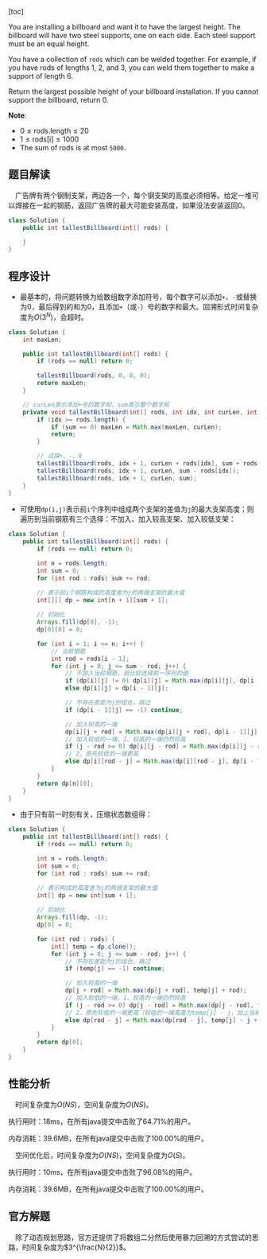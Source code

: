 [toc]

You are installing a billboard and want it to have the largest height.  The billboard will have two steel supports, one on each side.  Each steel support must be an equal height.

You have a collection of `rods` which can be welded together.  For example, if you have rods of lengths 1, 2, and 3, you can weld them together to make a support of length 6.

Return the largest possible height of your billboard installation.  If you cannot support the billboard, return 0.



**Note**:

* $0 \le \text{rods.length} \le 20$
* $1 \le \text{rods[i]} \le 1000$
* The sum of rods is at most `5000`.



## 题目解读

&emsp;广告牌有两个钢制支架，两边各一个，每个钢支架的高度必须相等。给定一堆可以焊接在一起的钢筋，返回广告牌的最大可能安装高度，如果没法安装返回$0$。

```java
class Solution {
    public int tallestBillboard(int[] rods) {

    }
}
```

## 程序设计

* 最基本的，将问题转换为给数组数字添加符号，每个数字可以添加`+`、`-`或替换为$0$，最后得到的和为$0$，且添加`+`（或`-`）号的数字和最大。回溯形式时间复杂度为$O(3^N)$，会超时。

```java
class Solution {
    int maxLen;

    public int tallestBillboard(int[] rods) {
        if (rods == null) return 0;

        tallestBillboard(rods, 0, 0, 0);
        return maxLen;
    }

    // curLen表示添加+号的数字和，sum表示整个数字和
    private void tallestBillboard(int[] rods, int idx, int curLen, int sum) {
        if (idx >= rods.length) {
            if (sum == 0) maxLen = Math.max(maxLen, curLen);
            return;
        }

        // 试探+、-、0
        tallestBillboard(rods, idx + 1, curLen + rods[idx], sum + rods[idx]);
        tallestBillboard(rods, idx + 1, curLen, sum - rods[idx]);
        tallestBillboard(rods, idx + 1, curLen, sum);
    }
}
```

* 可使用`dp(i,j)`表示前`i`个序列中组成两个支架的差值为`j`的最大支架高度；则遍历到当前钢筋有三个选择：不加入、加入较高支架、加入较低支架：

```java
class Solution {
    public int tallestBillboard(int[] rods) {
        if (rods == null) return 0;

        int n = rods.length;
        int sum = 0;
        for (int rod : rods) sum += rod;

        // 表示前i个钢筋构成的高度差为j的两根支架的最大值
        int[][] dp = new int[n + 1][sum + 1];
        
        // 初始化
        Arrays.fill(dp[0], -1);
        dp[0][0] = 0;

        for (int i = 1; i <= n; i++) {
            // 当前钢筋
            int rod = rods[i - 1];
            for (int j = 0; j <= sum - rod; j++) {
                // 不加入当前钢筋，若比较选择前一序列的值
                if (dp[i][j] != 0) dp[i][j] = Math.max(dp[i][j], dp[i - 1][j]);
                else dp[i][j] = dp[i - 1][j];

                // 不存在差距为j的组合，跳过
                if (dp[i - 1][j] == -1) continue;

                // 加入较高的一端
                dp[i][j + rod] = Math.max(dp[i][j + rod], dp[i - 1][j] + rod);
                // 加入较低的一端，1、较高的一端仍然较高
                if (j - rod >= 0) dp[i][j - rod] = Math.max(dp[i][j - rod], dp[i - 1][j]);
                // 2、原先较低的一端更高
                else dp[i][rod - j] = Math.max(dp[i][rod - j], dp[i - 1][j] - j + rod);
            }
        }
        return dp[n][0];
    }
}
```

* 由于只有前一时刻有关，压缩状态数组得：

```java
class Solution {
    public int tallestBillboard(int[] rods) {
        if (rods == null) return 0;

        int n = rods.length;
        int sum = 0;
        for (int rod : rods) sum += rod;

        // 表示构成的高度差为j的两根支架的最大值
        int[] dp = new int[sum + 1];
        
        // 初始化
        Arrays.fill(dp, -1);
        dp[0] = 0;

        for (int rod : rods) {
            int[] temp = dp.clone();
            for (int j = 0; j <= sum - rod; j++) {
                // 不存在差距为j的组合，跳过
                if (temp[j] == -1) continue;

                // 加入较高的一端
                dp[j + rod] = Math.max(dp[j + rod], temp[j] + rod);
                // 加入较低的一端，1、较高的一端仍然较高
                if (j - rod >= 0) dp[j - rod] = Math.max(dp[j - rod], temp[j]);
                // 2、原先较低的一端更高（较低的一端高度为temp[j] - j，加上当前钢筋长度）
                else dp[rod - j] = Math.max(dp[rod - j], temp[j] - j + rod);
            }
        }
        return dp[0];
    }
}
```

## 性能分析

&emsp;时间复杂度为$O(NS)$，空间复杂度为$O(NS)$。

执行用时：18ms，在所有java提交中击败了64.71%的用户。

内存消耗：39.6MB，在所有java提交中击败了100.00%的用户。

&emsp;空间优化后，时间复杂度为$O(NS)$，空间复杂度为$O(S)$。

执行用时：10ms，在所有java提交中击败了96.08%的用户。

内存消耗：39.6MB，在所有java提交中击败了100.00%的用户。

## 官方解题

&emsp;除了动态规划思路，官方还提供了将数组二分然后使用暴力回溯的方式尝试的思路，时间复杂度为$3^{\frac{N}{2}}$。